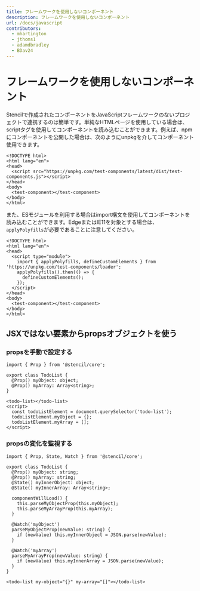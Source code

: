 ```yaml
---
title: フレームワークを使用しないコンポーネント
description: フレームワークを使用しないコンポーネント
url: /docs/javascript
contributors:
  - mhartington
  - jthoms1
  - adamdbradley
  - BDav24
---
```


# フレームワークを使用しないコンポーネント

Stencilで作成されたコンポーネントをJavaScriptフレームワークのないプロジェクトで連携するのは簡単です。単純なHTMLページを使用している場合は、scriptタグを使用してコンポーネントを読み込むことができます。例えば、npmにコンポーネントを公開した場合は、次のようにunpkgを介してコンポーネント使用できます。

```markup
<!DOCTYPE html>
<html lang="en">
<head>
  <script src="https://unpkg.com/test-components/latest/dist/test-components.js"></script>
</head>
<body>
  <test-component></test-component>
</body>
</html>
```

また、ESモジュールを利用する場合はimport構文を使用してコンポーネントを読み込むことができます。EdgeまたはIE11を対象とする場合は、 `applyPolyfills`が必要であることに注意してください。

```markup
<!DOCTYPE html>
<html lang="en">
<head>
  <script type="module">
    import { applyPolyfills, defineCustomElements } from 'https://unpkg.com/test-components/loader';
    applyPolyfills().then(() => {
      defineCustomElements();
    });
  </script>
</head>
<body>
  <test-component></test-component>
</body>
</html>
```

## JSXではない要素からpropsオブジェクトを使う

### propsを手動で設定する

```tsx
import { Prop } from '@stencil/core';

export class TodoList {
  @Prop() myObject: object;
  @Prop() myArray: Array<string>;
}
```

```tsx
<todo-list></todo-list>
<script>
  const todoListElement = document.querySelector('todo-list');
  todoListElement.myObject = {};
  todoListElement.myArray = [];
</script>
```

### propsの変化を監視する

```tsx
import { Prop, State, Watch } from '@stencil/core';

export class TodoList {
  @Prop() myObject: string;
  @Prop() myArray: string;
  @State() myInnerObject: object;
  @State() myInnerArray: Array<string>;

  componentWillLoad() {
    this.parseMyObjectProp(this.myObject);
    this.parseMyArrayProp(this.myArray);
  }

  @Watch('myObject')
  parseMyObjectProp(newValue: string) {
    if (newValue) this.myInnerObject = JSON.parse(newValue);
  }

  @Watch('myArray')
  parseMyArrayProp(newValue: string) {
    if (newValue) this.myInnerArray = JSON.parse(newValue);
  }
}
```

```tsx
<todo-list my-object="{}" my-array="[]"></todo-list>
```
